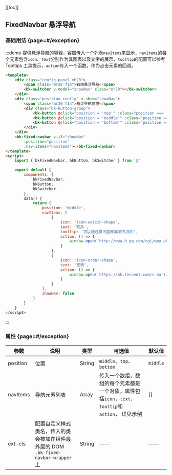 <script>
    import { bkFixedNavbar, bkButton, bkSwitcher } from '@'

    export default {
        components: {
            bkFixedNavbar,
            bkButton,
            bkSwitcher
        },
        data() {
            return {
                position: 'middle',
                navItems: [
                    {
                        icon: 'icon-weixin-shape',
                        text: '联系',
                        tooltip: '可以通过腾讯蓝鲸QQ联系我们',
                        action: () => {
                            window.open('http://wpa.b.qq.com/cgi/wpa.php?ln=1&key=XzgwMDgwMjAwMV80NDMwOTZfODAwODAyMDAxXzJf')
                        }
                    },
                    {
                        icon: 'icon-order-shape',
                        text: '反馈',
                        action: () => {
                            window.open('https://bk.tencent.com/s-mart/community?page=1&keyword=%255BMagicBox%255D&sort=latest')
                        }
                    }
                ],
                showNav: false
            }
        }
    }
</script>
<style>
    .config-panel, .position-config {
        display: flex;
        align-items: center;
    }
</style>

[[toc]]

## FixedNavbar 悬浮导航

### 基础用法 {page=#/exception}

:::demo 提供悬浮导航的容器，容器传入一个列表`navItems`来显示，`navItems`的每个元素包含`icon`、`text`分别作为其图表以及文字的展示，`tooltip`的配置可以参考Tooltips 工具提示，`action`传入一个函数，作为点击元素的回调。

```html
<template>
    <div class="config-panel mb20">
        <span class="mr20 f14">右侧悬浮导航</span>
        <bk-switcher v-model="showNav" class="mr20"></bk-switcher>
    </div>
    <div class="position-config" v-show="showNav">
        <span class="mr20 f14">悬浮导航位置</span>
        <div class="bk-button-group">
            <bk-button @click="position = 'top'" :class="position === 'top' ? 'is-selected' : ''" >top</bk-button>
            <bk-button @click="position = 'middle'" :class="position === 'middle' ? 'is-selected' : ''" >middle</bk-button>
            <bk-button @click="position = 'bottom'" :class="position === 'bottom' ? 'is-selected' : ''" >bottom</bk-button>
        </div>
    </div>
    <bk-fixed-navbar v-if="showNav"
        :position="position"
        :nav-items="navItems"></bk-fixed-navbar>
</template>
<script>
    import { bkFixedNavbar, bkButton, bkSwitcher } from '@'

    export default {
        components: {
            bkFixedNavbar,
            bkButton,
            bkSwitcher
        },
        data() {
            return {
                position: 'middle',
                navItems: [
                    {
                        icon: 'icon-weixin-shape',
                        text: '联系',
                        tooltip: '可以通过腾讯蓝鲸QQ联系我们',
                        action: () => {
                            window.open('http://wpa.b.qq.com/cgi/wpa.php?ln=1&key=XzgwMDgwMjAwMV80NDMwOTZfODAwODAyMDAxXzJf')
                        }
                    },
                    {
                        icon: 'icon-order-shape',
                        text: '反馈',
                        action: () => {
                            window.open('https://bk.tencent.com/s-mart/community?page=1&keyword=%255BMagicBox%255D&sort=latest')
                        }
                    }
                ],
                showNav: false
            }
        }
    }
</script>
```

:::

### 属性 {page=#/exception}
| 参数 | 说明 | 类型 | 可选值 | 默认值 |
|------|------|------|------|------|
| position | 位置 | String | `middle`、`top`、`bottom`  | `middle` |
| navItems | 导航元素列表| Array | 传入一个数组，数组的每个元素都是一个对象，属性包括`icon`，`text`，`tooltip`和`action`， 详见示例 | [] |
| ext-cls | 配置自定义样式类名，传入的类会被加在组件最外层的 DOM `.bk-fixed-navbar-wrapper` 上 | String | —— | —— |
